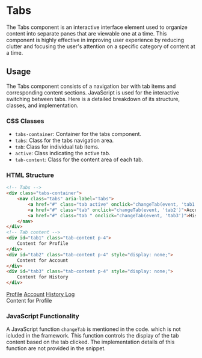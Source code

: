 # Tabs

The Tabs component is an interactive interface element used to organize content into separate panes that are viewable one at a time. This component is highly effective in improving user experience by reducing clutter and focusing the user's attention on a specific category of content at a time.

## Usage

The Tabs component consists of a navigation bar with tab items and corresponding content sections. JavaScript is used for the interactive switching between tabs. Here is a detailed breakdown of its structure, classes, and implementation.

### CSS Classes

- `tabs-container`: Container for the tabs component.
- `tabs`: Class for the tabs navigation area.
- `tab`: Class for individual tab items.
- `active`: Class indicating the active tab.
- `tab-content`: Class for the content area of each tab.

### HTML Structure

```html
<!-- Tabs -->
<div class="tabs-container">
    <nav class="tabs" aria-label="Tabs">
        <a href="#" class="tab active" onclick="changeTab(event, 'tab1')" aria-current="page">Profile</a>
        <a href="#" class="tab" onclick="changeTab(event, 'tab2')">Account</a>
        <a href="#" class="tab " onclick="changeTab(event, 'tab3')">History Log</a>
    </nav>
</div>
<!-- Tab content -->
<div id="tab1" class="tab-content p-4">
    Content for Profile
</div>
<div id="tab2" class="tab-content p-4" style="display: none;">
    Content for Account
</div>
<div id="tab3" class="tab-content p-4" style="display: none;">
    Content for History
</div>
```

<div class="component-preview d-block">
<!-- Tabs -->
<div class="tabs-container">
    <nav class="tabs" aria-label="Tabs">
        <a href="#" class="tab active" onclick="changeTab(event, 'tab1')" aria-current="page">Profile</a>
        <a href="#" class="tab" onclick="changeTab(event, 'tab2')">Account</a>
        <a href="#" class="tab " onclick="changeTab(event, 'tab3')">History Log</a>
    </nav>
</div>
<!-- Tab content -->
<div id="tab1" class="tab-content p-4">
    Content for Profile
</div>
<div id="tab2" class="tab-content p-4" style="display: none;">
    Content for Account
</div>
<div id="tab3" class="tab-content p-4" style="display: none;">
    Content for History
</div>
</div>

### JavaScript Functionality

A JavaScript function `changeTab` is mentioned in the code. which is not icluded in the framework. This function controls the display of the tab content based on the tab clicked. The implementation details of this function are not provided in the snippet.



